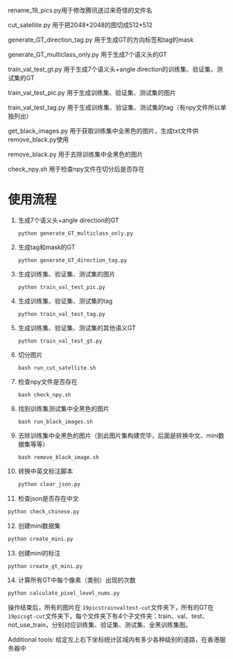 rename_19_pics.py用于修改腾讯送过来奇怪的文件名

cut_satellite.py 用于把2048\*2048的图切成512\*512

generate_GT_direction_tag.py 用于生成GT的方向标签和tag的mask

generate_GT_multiclass_only.py 用于生成7个语义头的GT

train_val_test_gt.py 用于生成7个语义头+angle direction的训练集、验证集、测试集的GT

train_val_test_pic.py 用于生成训练集、验证集、测试集的图片

train_val_test_tag.py 用于生成训练集、验证集、测试集的tag（有npy文件所以单独列出）

get_black_images.py 用于获取训练集中全黑色的图片，生成txt文件供remove_black.py使用

remove_black.py 用于去除训练集中全黑色的图片

check_npy.sh 用于检查npy文件在切分后是否存在

# 使用流程

1. 生成7个语义头+angle direction的GT

   ```shell
   python generate_GT_multiclass_only.py
   ```
2. 生成tag和mask的GT

   ```shell
   python generate_GT_direction_tag.py
   ```
3. 生成训练集、验证集、测试集的图片

   ```shell
   python train_val_test_pic.py
   ```
4. 生成训练集、验证集、测试集的tag

   ```shell
   python train_val_test_tag.py
   ```
5. 生成训练集、验证集、测试集的其他语义GT

   ```shell
   python train_val_test_gt.py
   ```
6. 切分图片

   ```shell
   bash run_cut_satellite.sh
   ```
7. 检查npy文件是否存在

   ```shell
   bash check_npy.sh
   ```
8. 找到训练集测试集中全黑色的图片

   ```shell
   bash run_black_images.sh
   ```
9. 去除训练集中全黑色的图片（到此图片集构建完毕，后面是转换中文、mini数据集等等）

   ```shell
   bash remove_black_image.sh
   ```
10. 转换中英文标注脚本

    ```python
    python clear_json.py
    ```
11. 检查json是否存在中文

```python
python check_chinese.py
```

12. 创建mini数据集

```python
python create_mini.py
```

13. 创建mini的标注

```python
python create_gt_mini.py
```

14. 计算所有GT中每个像素（类别）出现的次数

```python
python calculate_pixel_level_nums.py
```

操作结束后，所有的图片在 `19picstrainvaltest-cut`文件夹下，所有的GT在 `19picsgt-cut`文件夹下，每个文件夹下有4个子文件夹：train、val、test、not_use_train，分别对应训练集、验证集、测试集、全黑训练集图。

Additional tools: 给定左上右下坐标统计区域内有多少各种级别的道路，在香港服务器中

